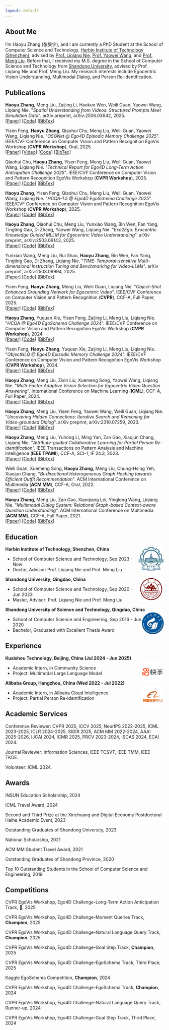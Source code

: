 ```yaml
---
layout: default
---
```

## About Me

I’m Haoyu Zhang (张昊宇), and I am currently a PhD Student at the School of Computer Science and Technology, [Harbin Institute of Technology (Shenzhen)](https://www.hitsz.edu.cn/), advised by [Prof. Liqiang Nie](https://liqiangnie.github.io/), [Prof. Yaowei Wang](https://scholar.google.com/citations?user=o_DllmIAAAAJ&hl=zh-CN), and [Prof. Meng Liu](https://mengliu1991.github.io/). Before that, I received my M.S. degree in the School of Computer Science and Technology from [Shandong University](https://www.sdu.edu.cn/), advised by Prof. Liqiang Nie and Prof. Meng Liu. My research interests include Egocentric Vision Understanding, Multimodal Dialog, and Person Re-identification.

## Publications

**Haoyu Zhang**, Meng Liu, Zaijing Li, Haokun Wen, Weili Guan, Yaowei Wang, Liqiang Nie. "_Spatial Understanding from Videos: Structured Prompts Meet Simulation Data_". arXiv preprint, arXiv:2506.03642, 2025.<br />
[[Paper](https://www.arxiv.org/abs/2506.03642)]  [[Code](https://github.com/Hyu-Zhang/SpatialMind)]  [[BibTex]()]

Yisen Feng, **Haoyu Zhang**, Qiaohui Chu, Meng Liu, Weili Guan, Yaowei Wang, Liqiang Nie. "_OSGNet @ Ego4D Episodic Memory Challenge 2025_". IEEE/CVF Conference on Computer Vision and Pattern Recognition EgoVis Workshop (**CVPR Workshop**), Oral, 2025.<br />
[[Paper](https://www.arxiv.org/abs/2506.03710)]  [[Video](https://www.youtube.com/watch?v=AIO9LZMbbuA)]  [[Code](https://github.com/Yisen-Feng/OSGNet)]  [[BibTex]()]

Qiaohui Chu, **Haoyu Zhang**, Yisen Feng, Meng Liu, Weili Guan, Yaowei Wang, Liqiang Nie. "_Technical Report for Ego4D Long-Term Action Anticipation Challenge 2025_". IEEE/CVF Conference on Computer Vision and Pattern Recognition EgoVis Workshop (**CVPR Workshop**), 2025.<br />
[[Paper](https://arxiv.org/abs/2506.02550)]  [[Code](https://github.com/CorrineQiu/Ego4D-LTA-Challenge-2025)]  [[BibTex]()]

**Haoyu Zhang**, Yisen Feng, Qiaohui Chu, Meng Liu, Weili Guan, Yaowei Wang, Liqiang Nie. "_HCQA-1.5 @ Ego4D EgoSchema Challenge 2025_". IEEE/CVF Conference on Computer Vision and Pattern Recognition EgoVis Workshop (**CVPR Workshop**), 2025.<br />
[[Paper](https://arxiv.org/abs/2505.20644)]  [[Code](https://github.com/Hyu-Zhang/HCQA)]  [[BibTex]()]

**Haoyu Zhang**, Qiaohui Chu, Meng Liu, Yunxiao Wang, Bin Wen, Fan Yang, Tingting Gao, Di Zhang, Yaowei Wang, Liqiang Nie. "_Exo2Ego: Exocentric Knowledge Guided MLLM for Egocentric Video Understanding_". arXiv preprint, arXiv:2503.09143, 2025.<br />
[[Paper](https://arxiv.org/abs/2503.09143)] [[Code](https://egovisiongroup.github.io/Exo2Ego.github.io/)]  [[BibTex](https://scholar.googleusercontent.com/scholar.bib?q=info:NhdayunzVSAJ:scholar.google.com/&output=citation&scisdr=ClGW_-20EJ6k02B0Vv8:AFWwaeYAAAAAZ9pyTv9bTYefuEddApBySyMompA&scisig=AFWwaeYAAAAAZ9pyTjKNRVWRKJ620WLT0WMyW8g&scisf=4&ct=citation&cd=-1&hl=zh-CN)]

Yunxiao Wang, Meng Liu, Rui Shao, **Haoyu Zhang**, Bin Wen, Fan Yang, Tingting Gao, Di Zhang, Liqiang Nie. "_TIME: Temporal-sensitive Multi-dimensional Instruction Tuning and Benchmarking for Video-LLMs_". arXiv preprint, arXiv:2503.09994, 2025.<br />
[[Paper](https://arxiv.org/abs/2503.09994)] [[Code]()]  [[BibTex](https://scholar.googleusercontent.com/scholar.bib?q=info:9BUrxj0IIIUJ:scholar.google.com/&output=citation&scisdr=ClGW_-20EJ6k02B0v90:AFWwaeYAAAAAZ9pyp92L8aAfsoPiV2ZL0bnpf_c&scisig=AFWwaeYAAAAAZ9pyp7WWS3gcl5Z_bDAVY6m8xHo&scisf=4&ct=citation&cd=-1&hl=zh-CN)]

Yisen Feng, **Haoyu Zhang**, Meng Liu, Weili Guan, Liqiang Nie. "_Object-Shot Enhanced Grounding Network for Egocentric Video_". IEEE/CVF Conference on Computer Vision and Pattern Recognition (**CVPR**), CCF-A, Full Paper, 2025.<br />
[[Paper](https://openaccess.thecvf.com/content/CVPR2025/html/Feng_Object-Shot_Enhanced_Grounding_Network_for_Egocentric_Video_CVPR_2025_paper.html)]  [[Code](https://github.com/Yisen-Feng/OSGNet)]  [[BibTex](https://openaccess.thecvf.com/content/CVPR2025/html/Feng_Object-Shot_Enhanced_Grounding_Network_for_Egocentric_Video_CVPR_2025_paper.html)]

**Haoyu Zhang**, Yuquan Xie, Yisen Feng, Zaijing Li, Meng Liu, Liqiang Nie. "_HCQA @ Ego4D EgoSchema Challenge 2024_". IEEE/CVF Conference on Computer Vision and Pattern Recognition EgoVis Workshop (**CVPR Workshop**), 2024.<br />
[[Paper](https://arxiv.org/abs/2406.15771)]  [[Code](https://github.com/Hyu-Zhang/HCQA)]  [[BibTex](https://scholar.googleusercontent.com/scholar.bib?q=info:DVLb4UaoRtwJ:scholar.google.com/&output=citation&scisdr=ClFkPic6EJ6k0-IzWaI:AFWwaeYAAAAAZ1g1QaLM1yWxTsrx5PdDzmOo9EY&scisig=AFWwaeYAAAAAZ1g1QcXoV_c1Wy0NeTamgnMGwvQ&scisf=4&ct=citation&cd=-1&hl=zh-CN)]

Yisen Feng, **Haoyu Zhang**, Yuquan Xie, Zaijing Li, Meng Liu, Liqiang Nie. "_ObjectNLQ @ Ego4D Episodic Memory Challenge 2024_". IEEE/CVF Conference on Computer Vision and Pattern Recognition EgoVis Workshop (**CVPR Workshop**), 2024.<br />
[[Paper](https://arxiv.org/abs/2406.15778)]  [[Code](https://github.com/Yisen-Feng/ObjectNLQ)]  [[BibTex](https://scholar.googleusercontent.com/scholar.bib?q=info:t7G6qvse5q0J:scholar.google.com/&output=citation&scisdr=ClFkPic6EJ6k0-IzQF4:AFWwaeYAAAAAZ1g1WF4ocNq1LkM4-MSBbN_sNyE&scisig=AFWwaeYAAAAAZ1g1WMBytQwYTtmdNN176XuDF5Q&scisf=4&ct=citation&cd=-1&hl=zh-CN)]

**Haoyu Zhang**, Meng Liu, Zixin Liu, Xuemeng Song, Yaowei Wang, Liqiang Nie. "_Multi-Factor Adaptive Vision Selection for Egocentric Video Question Answering_". International Conference on Machine Learning (**ICML**), CCF-A, Full Paper, 2024.<br />
[[Paper](https://proceedings.mlr.press/v235/zhang24aj.html)]  [[Code](https://github.com/Hyu-Zhang/EgoVideoQA)]  [[BibTex](https://proceedings.mlr.press/v235/zhang24aj.html)]

**Haoyu Zhang**, Meng Liu, Yisen Feng, Yaowei Wang, Weili Guan, Liqiang Nie. "_Uncovering Hidden Connections: Iterative Search and Reasoning for Video-grounded Dialog_". arXiv preprint, arXiv:2310.07259, 2023.<br />
[[Paper](https://arxiv.org/abs/2310.07259)] [[Code](https://github.com/Hyu-Zhang/ITR)]  [[BibTex](https://scholar.googleusercontent.com/scholar.bib?q=info:bxW7q-aNp24J:scholar.google.com/&output=citation&scisdr=ClFsnzCgEL_Wwc_wBNU:AFWwaeYAAAAAZWf2HNVOdiXLSNdEp7u1hjo5B6U&scisig=AFWwaeYAAAAAZWf2HNQEqziRSd_eQR1eOQIO6VU&scisf=4&ct=citation&cd=-1&hl=zh-CN)]

**Haoyu Zhang**, Meng Liu, Yuhong Li, Ming Yan, Zan Gao, Xiaojun Chang, Liqiang Nie. "_Attribute-guided Collaborative Learning for Partial Person Re-identification_". IEEE Transactions on Pattern Analysis and Machine Intelligence (**IEEE TPAMI**), CCF-A, SCI-1, IF 24.3, 2023.<br />
[[Paper](https://ieeexplore.ieee.org/stamp/stamp.jsp?tp=&arnumber=10239469)] [[Code]()] [[BibTex](https://scholar.googleusercontent.com/scholar.bib?q=info:Vfu3wDDAACkJ:scholar.google.com/&output=citation&scisdr=ClFsnzCgEL_Wwc_-KZI:AFWwaeYAAAAAZWf4MZIFgrNcM8Z74mJwA53qcD8&scisig=AFWwaeYAAAAAZWf4MX-G90kn0fb34uxasZA07VA&scisf=4&ct=citation&cd=-1&hl=zh-CN)]

Weili Guan, Xuemeng Song, **Haoyu Zhang**, Meng Liu, Chung-Hsing Yeh, Xiaojun Chang. "_Bi-directional Heterogeneous Graph Hashing towards Efficient Outfit Recommendation_". ACM International Conference on Multimedia (**ACM MM**), CCF-A, Oral, 2022.<br />
[[Paper](https://dl.acm.org/doi/pdf/10.1145/3503161.3548020)]  [[Code](https://outfitrec.wixsite.com/bihgh)]  [[BibTex](https://scholar.googleusercontent.com/scholar.bib?q=info:whI8shH9dGYJ:scholar.google.com/&output=citation&scisdr=ClFsnzCgEL_Wwc_-DnQ:AFWwaeYAAAAAZWf4FnSfGEFa5eK7eeAX9iMRrXQ&scisig=AFWwaeYAAAAAZWf4Fn0TTlHW7BIBV1-N9InjZh8&scisf=4&ct=citation&cd=-1&hl=zh-CN)]

**Haoyu Zhang**, Meng Liu, Zan Gao, Xiaoqiang Lei, Yinglong Wang, Liqiang Nie. "_Multimodal Dialog System: Relational Graph-based Context-aware Question Understanding_". ACM International Conference on Multimedia (**ACM MM**), CCF-A, Full Paper, 2021.<br />
[[Paper](https://dl.acm.org/doi/pdf/10.1145/3474085.3475234)]  [[Code](https://acmmmtreasure.wixsite.com/treasure)]  [[BibTex](https://scholar.googleusercontent.com/scholar.bib?q=info:sxu9IiZxnHoJ:scholar.google.com/&output=citation&scisdr=ClFsnzCgEL_Wwc_x25Y:AFWwaeYAAAAAZWf3w5bgj7fAFseiXWLV15DUiCg&scisig=AFWwaeYAAAAAZWf3w5t_9P2_2JAZFj65eX6tguA&scisf=4&ct=citation&cd=-1&hl=zh-CN)]


## Education

<div align="left">
        <strong> Harbin Institute of Technology, Shenzhen, China</strong>
          <a target="_blank" rel="external">
            <img border="0" src="hit_logo.jpg" align="right" width="80" height="80">
          </a> 
        <ul>
        <li>School of Computer Science and Technology, Sep 2023 - Now </li>
        <li>
          Doctor, Advisor: Prof. Liqiang Nie and Prof. Meng Liu</li>
      </ul>      
      </div>

<div align="left">
        <strong> Shandong University, Qingdao, China</strong>
          <a target="_blank" rel="external">
            <img border="0" src="sdu_logo.jpg" align="right" width="80" height="80">
          </a> 
        <ul>
        <li>School of Computer Science and Technology, Sep 2020 - Jun 2023 </li>
        <li>
          Master, Advisor: Prof. Liqiang Nie and Prof. Meng Liu</li>
      </ul>      
      </div>
      
<div align="left">
        <strong> Shandong University of Science and Technology, Qingdao, China</strong>
          <a target="_blank" rel="external">
            <img border="0" src="sdust_logo.jpg" align="right" width="70" height="70">
          </a> 
        <ul>
        <li>
          School of Computer Science and Engineering, Sep 2016 - Jun 2020</li>
        <li>
          Bachelor, Graduated with Excellent Thesis Award</li>
      </ul>      
      </div>

## Experience
<!--
<div align="left">
        <strong> Pengcheng Laboratory, Shenzhen, China  (Sep 2023 - Now) </strong>
          <a target="_blank" rel="external">
            <img border="0" src="pc_logo.jpg" align="right" width="70" height="70">
          </a> 
        <ul>
        <li>
          Co-culture Student, in Department of Network Intelligence </li>
        <li>
          Advisor: Prof. Yaowei Wang  </li>
      </ul>      
      </div>   --> 

<div align="left">
        <strong> Kuaishou Technology, Beijing, China  (Jul 2024 - Jun 2025) </strong>
          <a target="_blank" rel="external">
            <img border="0" src="kuaishou_square.png" align="right" width="70" height="70">
          </a> 
        <ul>
        <li>
          Academic Intern, in Community Science </li>
        <li>
          Project: Multimodal Large Language Model </li>
      </ul>      
      </div>

<div align="left">
        <strong> Alibaba Group, Hangzhou, China  (Wed 2022 - Jul 2022) </strong>
          <a target="_blank" rel="external">
            <img border="0" src="alibaba_white.jpg" align="right" width="70" height="70">
          </a> 
        <ul>
        <li>
          Academic Intern, in Alibaba Cloud Intelligence </li>
        <li>
          Project: Partial Person Re-identification </li>
      </ul>      
      </div>

## Academic Services

Conference Reviewer: CVPR 2025, ICCV 2025, NeurIPS 2022-2025, ICML 2023-2025, ICLR 2024-2025, SIGIR 2025, ACM MM 2022-2024, AAAI 2025-2026, IJCAI 2024, ICMR 2025, PRCV 2023-2024, ISCAS 2024, ECAI 2024.

Journal Reviewer: Information Sciences, IEEE TCSVT, IEEE TMM, IEEE TKDE.

Volunteer: ICML 2024.

## Awards
<!--
2023信创与数字经济博士后海河学术论坛，二等奖，三等奖
-->
INSUN Education Scholarship, 2024

ICML Travel Award, 2024

Second and Third Prize at the Xinchuang and Digital Economy Postdoctoral Haihe Academic Event, 2023

Outstanding Graduates of Shandong University, 2023

National Scholarship, 2021
<!--
Outstanding Graduate Student of Shandong University, 2021 -->

ACM MM Student Travel Award, 2021

Outstanding Graduates of Shandong Province, 2020
<!--
Outstanding Graduates from Shandong University of Science and Technology, 2020 -->

Top 10 Outstanding Students in the School of Computer Science and Engineering, 2019

<!--
Provincial Government Encouragement Scholarship, 2018

National Encouragement Scholarship, 2017

First Class Academic Scholarship, 2016-2020
-->

## Competitions

CVPR EgoVis Workshop, Ego4D Challenge-Long-Term Action Anticipation Track, :1st_place_medal:, 2025

CVPR EgoVis Workshop, Ego4D Challenge-Moment Queries Track, **Champion**, 2025

CVPR EgoVis Workshop, Ego4D Challenge-Natural Language Query Track, **Champion**, 2025

CVPR EgoVis Workshop, Ego4D Challenge-Goal Step Track, **Champion**, 2025

CVPR EgoVis Workshop, Ego4D Challenge-EgoSchema Track, Third Place, 2025

Kaggle EgoSchema Competition, **Champion**, 2024

CVPR EgoVis Workshop, Ego4D Challenge-EgoSchema Track, **Champion**, 2024

CVPR EgoVis Workshop, Ego4D Challenge-Natural Language Query Track, Runner-up, 2024

CVPR EgoVis Workshop, Ego4D Challenge-Goal Step Track, Third Place, 2024

<!--
WSDM Cup-Toloka Visual Question Answering Challenge, Sixth Place, 2023

## Patents

对话意图识别、用于识别对话意图的模型的训练方法, CN113590798A
一种基于多机协同的目标视频片段定位方法及系统, 

-->

